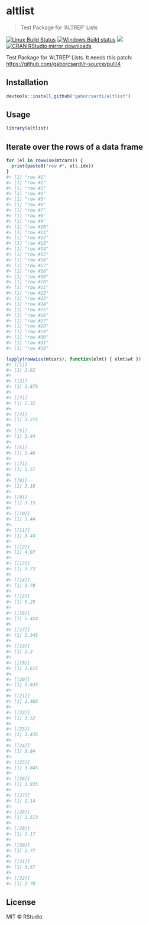 
<!-- README.md is generated from README.Rmd. Please edit that file -->

# altlist

> Test Package for ‘ALTREP’ Lists

[![Linux Build
Status](https://travis-ci.org/gaborcsardi/altlist.svg?branch=master)](https://travis-ci.org/gaborcsardi/altlist)
[![Windows Build
status](https://ci.appveyor.com/api/projects/status/github/gaborcsardi/altlist?svg=true)](https://ci.appveyor.com/project/gaborcsardi/altlist)
[![](http://www.r-pkg.org/badges/version/altlist)](http://www.r-pkg.org/pkg/altlist)
[![CRAN RStudio mirror
downloads](http://cranlogs.r-pkg.org/badges/altlist)](http://www.r-pkg.org/pkg/altlist)

Test Package for ‘ALTREP’ Lists. It needs this patch:
<https://github.com/gaborcsardi/r-source/pull/4>

## Installation

``` r
devtools::install_github("gaborcsardi/altlist")
```

## Usage

``` r
library(altlist)
```

## Iterate over the rows of a data frame

``` r
for (el in rowwise(mtcars)) {
  print(paste0("row #", el$.idx))
}
#> [1] "row #1"
#> [1] "row #2"
#> [1] "row #3"
#> [1] "row #4"
#> [1] "row #5"
#> [1] "row #6"
#> [1] "row #7"
#> [1] "row #8"
#> [1] "row #9"
#> [1] "row #10"
#> [1] "row #11"
#> [1] "row #12"
#> [1] "row #13"
#> [1] "row #14"
#> [1] "row #15"
#> [1] "row #16"
#> [1] "row #17"
#> [1] "row #18"
#> [1] "row #19"
#> [1] "row #20"
#> [1] "row #21"
#> [1] "row #22"
#> [1] "row #23"
#> [1] "row #24"
#> [1] "row #25"
#> [1] "row #26"
#> [1] "row #27"
#> [1] "row #28"
#> [1] "row #29"
#> [1] "row #30"
#> [1] "row #31"
#> [1] "row #32"
```

``` r
lapply(rowwise(mtcars), function(elmt) { elmt$wt })
#> [[1]]
#> [1] 2.62
#> 
#> [[2]]
#> [1] 2.875
#> 
#> [[3]]
#> [1] 2.32
#> 
#> [[4]]
#> [1] 3.215
#> 
#> [[5]]
#> [1] 3.44
#> 
#> [[6]]
#> [1] 3.46
#> 
#> [[7]]
#> [1] 3.57
#> 
#> [[8]]
#> [1] 3.19
#> 
#> [[9]]
#> [1] 3.15
#> 
#> [[10]]
#> [1] 3.44
#> 
#> [[11]]
#> [1] 3.44
#> 
#> [[12]]
#> [1] 4.07
#> 
#> [[13]]
#> [1] 3.73
#> 
#> [[14]]
#> [1] 3.78
#> 
#> [[15]]
#> [1] 5.25
#> 
#> [[16]]
#> [1] 5.424
#> 
#> [[17]]
#> [1] 5.345
#> 
#> [[18]]
#> [1] 2.2
#> 
#> [[19]]
#> [1] 1.615
#> 
#> [[20]]
#> [1] 1.835
#> 
#> [[21]]
#> [1] 2.465
#> 
#> [[22]]
#> [1] 3.52
#> 
#> [[23]]
#> [1] 3.435
#> 
#> [[24]]
#> [1] 3.84
#> 
#> [[25]]
#> [1] 3.845
#> 
#> [[26]]
#> [1] 1.935
#> 
#> [[27]]
#> [1] 2.14
#> 
#> [[28]]
#> [1] 1.513
#> 
#> [[29]]
#> [1] 3.17
#> 
#> [[30]]
#> [1] 2.77
#> 
#> [[31]]
#> [1] 3.57
#> 
#> [[32]]
#> [1] 2.78
```

## License

MIT © RStudio

